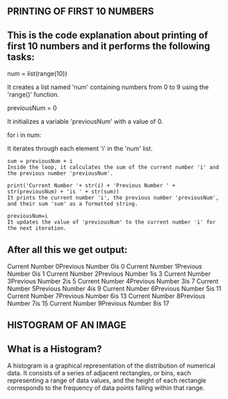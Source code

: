 ## PRINTING OF FIRST 10 NUMBERS

## This is the code explanation about printing of first 10 numbers and it performs the following tasks:

num = list(range(10))

It creates a list named 'num' containing numbers from 0 to 9 using the 'range()' function.

previousNum = 0

It initializes a variable 'previousNum' with a value of 0.

for i in num:

It iterates through each element 'i' in the 'num' list.

    sum = previousNum + i
    Inside the loop, it calculates the sum of the current number 'i' and the previous number 'previousNum'.
    
    print('Current Number '+ str(i) + 'Previous Number ' + str(previousNum) + 'is ' + str(sum))
    It prints the current number 'i', the previous number 'previousNum', and their sum 'sum' as a formatted string.
    
    previousNum=i   
    It updates the value of 'previousNum' to the current number 'i' for the next iteration.

## After all this we get output:

Current Number 0Previous Number 0is 0
Current Number 1Previous Number 0is 1
Current Number 2Previous Number 1is 3
Current Number 3Previous Number 2is 5
Current Number 4Previous Number 3is 7
Current Number 5Previous Number 4is 9
Current Number 6Previous Number 5is 11
Current Number 7Previous Number 6is 13
Current Number 8Previous Number 7is 15
Current Number 9Previous Number 8is 17

##  HISTOGRAM OF AN IMAGE

## What is a Histogram?

A histogram is a graphical representation of the distribution of numerical data. It consists of a series of adjacent rectangles, or bins, each representing a range of data values, and the height of each rectangle corresponds to the frequency of data points falling within that range.






    
